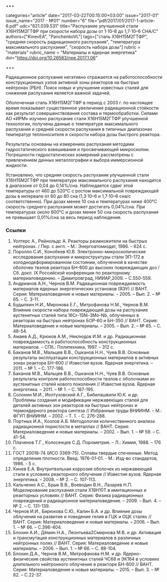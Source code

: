 +++

categories="article"
date="2017-03-22T00:15:00+03:00"
issue="2017-01"
issue_name="2017 - №01"
number="6"
file="pdf/2017/01/2017-1-article-6.pdf"
udc="621.039.531"
title="Распухание улучшенной стали Х16Н15М2ГТФР при скорости набора дозы от 1⋅10–8 до 1,7⋅10–6 СНА/С"
authors=["KinevEA", "PanchenkoVL"]
tags=["сталь Х16Н15М2ГТФР", "средняя скорость радиационного распухания", "температура максимального распухания", "скорость набора дозы"]
rubric = "materials"
rubric_name = "Материалы и ядерная энергетика"
doi="https://doi.org/10.26583/npe.2017.1.06"

+++

Радиационное распухание негативно отражается на работоспособности конструкционных узлов активной зоны реакторов на быстрых нейтронах (РБН). Поиск новых и улучшение известных сталей для снижения распухания является важной задачей.

Оболочечная сталь Х16Н15М2ГТФР в период с 2003 г. по настоящее время показывает существенное увеличение радиационной стойкости как результат совершенствования состава и термообработки. Силами АО «ИРМ» изучено распухание стали Х16Н15М2ГТФР улучшенной технологии, получены данные о температуре максимального распухания и средней скорости распухания в типичных диапазонах температур теплоносителя и скорости набора дозы быстрого реактора.

Результаты основаны на измерениях распухания методами гидростатического взвешивания и просвечивающей микроскопии. Погрешности гидростатических измерений рассмотрены с привлечением данных металлографии и выбора иммерсионной жидкости.

Установлено, что средняя скорость распухания улучшенной стали Х16Н15М2ГТФР при температуре максимального распухания находится в диапазоне от 0,04 до 0,14%/сна. Наблюдается сдвиг этой температуры от 460 до 520°C с ростом максимальной повреждающей дозы в интервале от 60 до 80 сна (1,3⋅10–6 и 1,7⋅10–6 сна/с соответственно). При дозах менее 10 сна и температурах ниже 400°C скорость среднего распухания может достигать 0,04%/сна. При температурах около 600°C и дозах менее 50 сна скорость распухания не превышает 0,01%/сна за весь период наблюдения.

### Ссылки

1. Уолтерс А., Рейнольдс А. Реакторы размножители на быстрых нейтронах. / Пер. с англ. – М.: Энергоатомиздат, 1986. – 624 с.
2. Поролло С.И., Конобеев Ю.В. Электронно-микроскопические исследования распухания и микроструктуры стали ЭП-172 в холоднодеформированном состоянии, облученной в качестве оболочек твэлов реактора БН-600 до высоких повреждающих доз / Сб. докл. IX Российской конференции по реакторному материаловедению. – Димитровград, НИИАР,2009. – С.550-559.
3. Андрианов А.Н., Чернов В.М. Радиационная повреждаемость материалов ядерных энергетических установов (ЯЭУ) // ВАНТ. Серия: Материаловедение и новые материалы. – 2005. – Вып. 2. – № 65. – С. 3-11.
4. Будылкин Н.И., Миронова Е.Г., Митрофанова Н.М., Чернов В.М. Влияние скорости набора повреждающей дозы на распухание аустенитных сталей типа 16Cr-15Ni-3Mo-Nb, облученных в реакторах на быстрых нейтронах БОР-60 и БН-350 // ВАНТ. Серия: Материаловедение и новые материалы. – 2005. – Вып. 2. – № 65. – С. 48-54.
5. Амаев А.Д., Крюков А.М., Неклюдов И.М. и др. Радиационная повреждаемость и работоспособность конструкционных материалов. – СПб.: Политехника, 1997. – 312 с.
6. Баканов М.В., Мальцев В.В., Ошканов Н.Н., Чуев В.В. Основные результаты эксплуатации конструкционных материалов в активных зонах реактора БН-600 // Известия вузов. Ядерная энергетика. – 2011. – № 1. – С. 177-186.
7. Баканов М.В., Мальцев В.В., Ошканов Н.Н., Чуев В.В. Основные результаты контроля работоспособности твэлов с оболочками из аустенитных сталей нового поколения // Известия вузов. Ядерная энергетика. – 2011. – № 1. – С. 187-195.
8. Солонин М.И., Иолтуховский А.Г., Бибилашвили Ю.К. и др. Проблемы создания и модификации нержавеющих сталей для деталей активных зон реакторов на быстрых нейтронах и термоядерного реактора синтеза // Избранные труды ВНИИНМ. – М.: ФГУП ВНИИНМ. – 2002. – Т. 1. - С. 276-288.
9. Портных И.А., Козлов А.В. Методология количественного анализа радиационной пористости в металлах // ВАНТ. Серия: Материаловедение и новые материалы. – 2002. – Вып. 1. – № 59. – С. 41-54.
10. Плаченов Т.Г., Колосенцев С.Д. Порометрия. – Л.: Химия, 1988. – 176 с.
11. ГОСТ 20018-74 (ИСО 3369-75). Сплавы твердые спеченные. Метод определения плотности. Введ. 1976-01-01. - М.: Изд-во стандартов, 1986. - 5 с.
12. Кинев Е.А. Внутритвэльная коррозия оболочек из нержавеющей стали в условиях реакторного облучения // Известия вузов. Ядерная энергетика. – 2008. – № 2. – С. 107-113.
13. Кальченко А.С., Брык В.В., Воеводин В.Н., Лазарев Н.П. Моделирование распухания стали Х18Н10Т в имитационных и реакторных условиях // ВАНТ. Серия: Физика радиационных повреждений и радиационное материаловедение. – 2009. – Вып. 4. – № 2. – С. 131-139.
14. Чернов И.И., Бирюкова С.Ю., Калин Б.А. и др. Влияние дозы облучения на развитие и поведение гелия в ГЦК и ОЦК сталях // ВАНТ. Серия: Материаловедение и новые материалы. – 2006. – Вып. 1. – № 66. – С.396-404.
15. Блохин А.И., Дёмин Н.А., Леонтьева2Смирнова М.В. и др. Активация и трансмутация конструкционных материалов в различных нейтронных полях // ВАНТ. Серия: Материаловедение и новые материалы. – 2006. – Вып. 1. – № 66. – С. 88-104.
16. Блохин Д.А., Чернов В.М., Митрофанова Н.М. и др. Ядерно-физические свойства аустенитных сталей ЧС68 и ЭК164 в условиях длительного нейтронного облучения в реакторе БН-600 // ВАНТ. Серия: Материаловедение и новые материалы. – 2015. – Вып. 3. – № 82. – С.22-37.